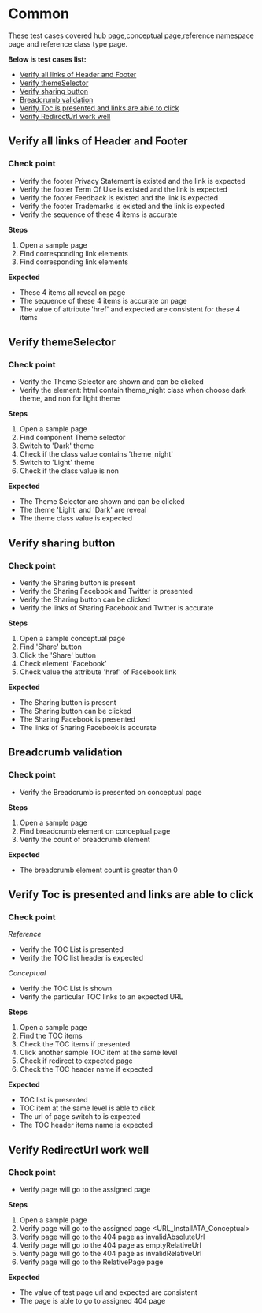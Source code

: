 # Common
These test cases covered hub page,conceptual page,reference namespace page and reference class type page.<br>

**Below is test cases list:**
* [Verify all links of Header and Footer](#Verify_all_links_of_Header_and_Footer)
* [Verify themeSelector](#Verify_themeSelector)
* [Verify sharing button](#Verify_sharing_button)
* [Breadcrumb validation](#Breadcrumb_validation)
* [Verify Toc is presented and links are able to click](#Verify_Toc_is_presented_and_links_are_able_to_click)
* [Verify RedirectUrl work well](#Verify_RedirectUrl_work_well)

## <a id='Verify_all_links_of_Header_and_Footer'></a>Verify all links of Header and Footer
### Check point
* Verify the footer Privacy Statement is existed and the link is expected
* Verify the footer Term Of Use is existed and the link is expected
* Verify the footer Feedback is existed and the link is expected
* Verify the footer Trademarks is existed and the link is expected
* Verify the sequence of these 4 items is accurate

**Steps**
1. Open a sample page
2. Find corresponding link elements 
3. Find corresponding link elements

**Expected**
* These 4 items all reveal on page
* The sequence of these 4 items is accurate on page
* The value of attribute 'href' and expected are consistent for these 4 items

## <a id='Verify_themeSelector'></a>Verify themeSelector
### Check point
* Verify the Theme Selector are shown and can be clicked
* Verify the element: html contain theme_night class when choose dark theme, and non for light theme

**Steps**
1. Open a sample page
2. Find component Theme selector
3. Switch to 'Dark' theme 
4. Check if the class value contains 'theme_night'
5. Switch to 'Light' theme
6. Check if the class value is non

**Expected**
* The Theme Selector are shown and can be clicked
* The theme 'Light' and 'Dark' are reveal
* The theme class value is expected

## <a id='Verify_sharing_button'></a>Verify  sharing button
### Check point
* Verify the Sharing button is present
* Verify the Sharing Facebook and Twitter is presented
* Verify the Sharing button can be clicked
* Verify the links of Sharing Facebook and Twitter  is accurate

**Steps**
1. Open a sample conceptual page
2. Find 'Share' button
3. Click the 'Share' button
4. Check element 'Facebook'
5. Check value the attribute 'href' of Facebook link

**Expected**
* The Sharing button is present
* The Sharing button can be clicked
* The Sharing Facebook is presented
* The links of Sharing Facebook is accurate

## <a id='Breadcrumb_validation'></a>Breadcrumb validation
### Check point
* Verify the Breadcrumb is presented on conceptual page

**Steps**
1. Open a sample page
2. Find breadcrumb element on conceptual page
3. Verify the count of breadcrumb element

**Expected**
* The breadcrumb element count is greater than 0

## <a id='Verify_Toc_is_presented_and_links_are_able_to_click'></a>Verify Toc is presented and links are able to click
### Check point
*Reference*
* Verify the TOC List is presented
* Verify the TOC list header is expected

*Conceptual*
* Verify the TOC List is shown
* Verify the particular TOC links to an expected URL

**Steps**
1. Open a sample page
2. Find the TOC items
3. Check the TOC items if presented
4. Click another sample TOC item at the same level
5. Check if redirect to expected page
6. Check the TOC header name if expected

**Expected**
* TOC list is presented
* TOC item at the same level is able to click
* The url of page switch to is expected
* The TOC header items name is expected

## <a id='Verify_RedirectUrl_work_well'></a>Verify RedirectUrl work well
### Check point
* Verify page will go to the assigned page

**Steps**
1. Open a sample page
2. Verify page will go to the assigned page <URL_InstallATA_Conceptual>
3. Verify page will go to the 404 page as invalidAbsoluteUrl
4. Verify page will go to the 404 page as emptyRelativeUrl
5. Verify page will go to the 404 page as invalidRelativeUrl
6. Verify page will go to the RelativePage page

**Expected**
* The value of test page url and expected are consistent
* The page is able to go to assigned 404 page

